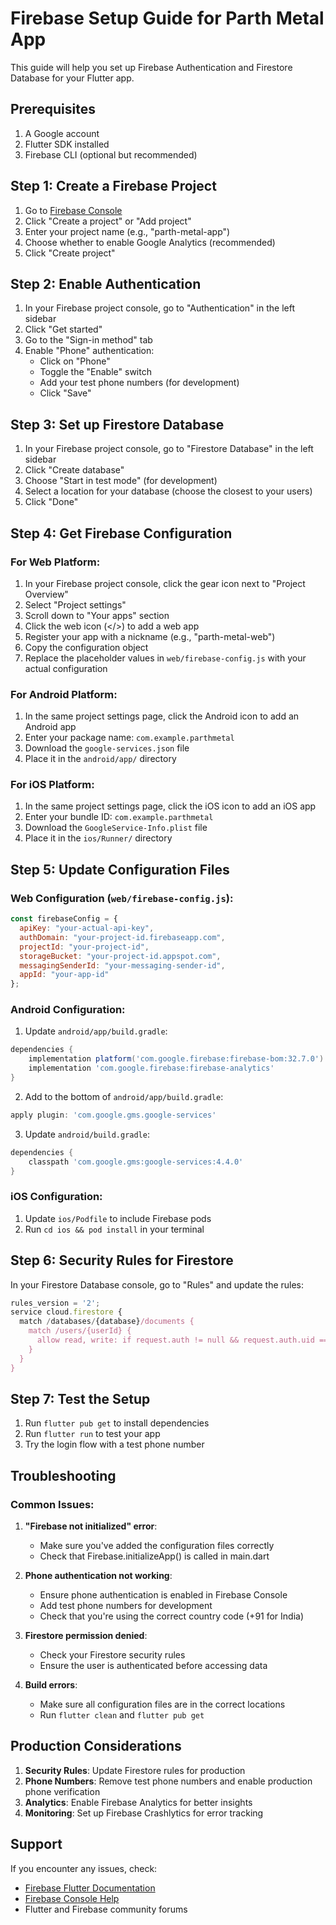 # Firebase Setup Guide for Parth Metal App

This guide will help you set up Firebase Authentication and Firestore Database for your Flutter app.

## Prerequisites

1. A Google account
2. Flutter SDK installed
3. Firebase CLI (optional but recommended)

## Step 1: Create a Firebase Project

1. Go to [Firebase Console](https://console.firebase.google.com/)
2. Click "Create a project" or "Add project"
3. Enter your project name (e.g., "parth-metal-app")
4. Choose whether to enable Google Analytics (recommended)
5. Click "Create project"

## Step 2: Enable Authentication

1. In your Firebase project console, go to "Authentication" in the left sidebar
2. Click "Get started"
3. Go to the "Sign-in method" tab
4. Enable "Phone" authentication:
   - Click on "Phone"
   - Toggle the "Enable" switch
   - Add your test phone numbers (for development)
   - Click "Save"

## Step 3: Set up Firestore Database

1. In your Firebase project console, go to "Firestore Database" in the left sidebar
2. Click "Create database"
3. Choose "Start in test mode" (for development)
4. Select a location for your database (choose the closest to your users)
5. Click "Done"

## Step 4: Get Firebase Configuration

### For Web Platform:
1. In your Firebase project console, click the gear icon next to "Project Overview"
2. Select "Project settings"
3. Scroll down to "Your apps" section
4. Click the web icon (</>) to add a web app
5. Register your app with a nickname (e.g., "parth-metal-web")
6. Copy the configuration object
7. Replace the placeholder values in `web/firebase-config.js` with your actual configuration

### For Android Platform:
1. In the same project settings page, click the Android icon to add an Android app
2. Enter your package name: `com.example.parthmetal`
3. Download the `google-services.json` file
4. Place it in the `android/app/` directory

### For iOS Platform:
1. In the same project settings page, click the iOS icon to add an iOS app
2. Enter your bundle ID: `com.example.parthmetal`
3. Download the `GoogleService-Info.plist` file
4. Place it in the `ios/Runner/` directory

## Step 5: Update Configuration Files

### Web Configuration (`web/firebase-config.js`):
```javascript
const firebaseConfig = {
  apiKey: "your-actual-api-key",
  authDomain: "your-project-id.firebaseapp.com",
  projectId: "your-project-id",
  storageBucket: "your-project-id.appspot.com",
  messagingSenderId: "your-messaging-sender-id",
  appId: "your-app-id"
};
```

### Android Configuration:
1. Update `android/app/build.gradle`:
```gradle
dependencies {
    implementation platform('com.google.firebase:firebase-bom:32.7.0')
    implementation 'com.google.firebase:firebase-analytics'
}
```

2. Add to the bottom of `android/app/build.gradle`:
```gradle
apply plugin: 'com.google.gms.google-services'
```

3. Update `android/build.gradle`:
```gradle
dependencies {
    classpath 'com.google.gms:google-services:4.4.0'
}
```

### iOS Configuration:
1. Update `ios/Podfile` to include Firebase pods
2. Run `cd ios && pod install` in your terminal

## Step 6: Security Rules for Firestore

In your Firestore Database console, go to "Rules" and update the rules:

```javascript
rules_version = '2';
service cloud.firestore {
  match /databases/{database}/documents {
    match /users/{userId} {
      allow read, write: if request.auth != null && request.auth.uid == userId;
    }
  }
}
```

## Step 7: Test the Setup

1. Run `flutter pub get` to install dependencies
2. Run `flutter run` to test your app
3. Try the login flow with a test phone number

## Troubleshooting

### Common Issues:

1. **"Firebase not initialized" error**:
   - Make sure you've added the configuration files correctly
   - Check that Firebase.initializeApp() is called in main.dart

2. **Phone authentication not working**:
   - Ensure phone authentication is enabled in Firebase Console
   - Add test phone numbers for development
   - Check that you're using the correct country code (+91 for India)

3. **Firestore permission denied**:
   - Check your Firestore security rules
   - Ensure the user is authenticated before accessing data

4. **Build errors**:
   - Make sure all configuration files are in the correct locations
   - Run `flutter clean` and `flutter pub get`

## Production Considerations

1. **Security Rules**: Update Firestore rules for production
2. **Phone Numbers**: Remove test phone numbers and enable production phone verification
3. **Analytics**: Enable Firebase Analytics for better insights
4. **Monitoring**: Set up Firebase Crashlytics for error tracking

## Support

If you encounter any issues, check:
- [Firebase Flutter Documentation](https://firebase.flutter.dev/)
- [Firebase Console Help](https://firebase.google.com/support)
- Flutter and Firebase community forums 